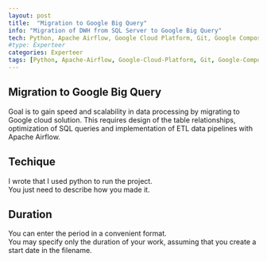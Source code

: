 ```yaml
---
layout: post
title:  "Migration to Google Big Query"
info: "Migration of DWH from SQL Server to Google Big Query"
tech: Python, Apache Airflow, Google Cloud Platform, Git, Google Composer
#type: Experteer 
categories: Experteer
tags: [Python, Apache-Airflow, Google-Cloud-Platform, Git, Google-Composer]
---
```


## Migration to Google Big Query
Goal is to gain speed and scalability in data processing by migrating to Google cloud solution. This requires
design of the table relationships, optimization of SQL queries and implementation of ETL data pipelines with
Apache Airflow.  


## Techique
I wrote that I used python to run the project.  
You just need to describe how you made it.  


## Duration 
You can enter the period in a convenient format.   
You may specify only the duration of your work, assuming that you create a start date in the filename.  
